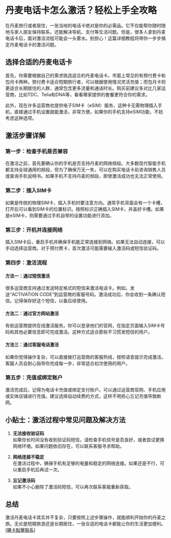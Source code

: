 # 丹麦电话卡怎么激活？轻松上手全攻略

在丹麦旅行或者居住，一张当地的电话卡绝对是你的必需品。它不仅能帮你随时随地与家人朋友保持联系，还能解决导航、支付等生活问题。但是，很多人拿到丹麦电话卡后，面对激活流程可能会一头雾水。别担心！这篇详细教程将带你一步步搞定丹麦电话卡的激活问题。

## 选择合适的丹麦电话卡

首先，你需要根据自己的需求挑选适合的丹麦电话卡。市面上常见的有预付费卡和包月卡两种。预付费卡适合短期旅行者，可以根据使用情况灵活充值；而包月卡则更适合长期居住的人群，通常包含更多流量和通话时长。购买前建议多对比几家运营商，比如TDC、Telia和DNA等，看看哪家提供的套餐更符合你的需求。

此外，现在许多运营商也提供电子SIM卡（eSIM）服务，这种卡无需物理插入手机，直接通过手机设置就能激活，非常方便。如果你的手机支持eSIM功能，不妨考虑这种选项。

## 激活步骤详解

### 第一步：检查手机是否兼容

在激活之前，首先要确认你的手机是否支持丹麦的网络频段。大多数现代智能手机都支持全球通用的频段，但为了确保万无一失，可以在购买电话卡前咨询销售人员或查询手机说明书。如果手机不支持丹麦的频段，即使激活成功也无法正常使用。

### 第二步：插入SIM卡

如果是传统的物理SIM卡，插入手机时要注意方向。通常手机背面会有一个卡槽，打开后可以看到SIM卡的位置标识。按照标识正确插入SIM卡，并盖好卡槽。如果是eSIM卡，则需要通过手机自带的设置功能进行添加。

### 第三步：开机并连接网络

插入SIM卡后，重启手机并确保手机能正常连接到网络。如果无法自动连接，可以手动选择运营商。对于预付费卡，首次激活可能需要输入激活码或短信验证码。

### 第四步：激活流程

#### 方法一：通过短信激活
很多运营商支持通过发送特定格式的短信来激活电话卡。例如，发送“ACTIVATION CODE”到运营商的客服号码。激活成功后，你会收到一条确认短信。记得保存好这个短信，以备后续使用。

#### 方法二：通过官方网站激活
有些运营商提供在线激活服务。你可以登录他们的官网，在指定页面输入SIM卡号码和其他必要信息即可完成激活。这种方式适合那些不习惯发短信的用户。

#### 方法三：通过客服电话激活
如果你觉得操作复杂，可以直接拨打运营商的客服热线，按照语音提示完成激活。客服人员会耐心指导你完成每一步，非常适合初次使用的用户。

### 第五步：充值或绑定账户

激活完成后，记得为电话卡充值或绑定支付账户。可以通过运营商官网、手机应用或实体店铺进行充值。建议选择自动续费的方式，这样不用担心忘记充值导致断网。

## 小贴士：激活过程中常见问题及解决方法

1. **无法接收验证码**  
   如果你长时间没有收到验证码短信，请检查手机信号是否良好，或者尝试更换网络环境。如果问题依旧存在，可以联系客服寻求帮助。

2. **网络连接不稳定**  
   在激活过程中，确保手机有足够的电量和稳定的网络连接。如果还是不行，可以重启手机后再试一次。

3. **忘记激活码**  
   如果不小心删除了激活码短信，可以再次联系客服重新获取。

## 总结

激活丹麦电话卡其实并不复杂，只要按照上述步骤操作，就能顺利开始你的丹麦之旅。无论是短期旅游还是长期居住，一张合适的电话卡都能让你的生活更加便利。[[購卡點擊聯系](https://t.me/s/esim1088)]